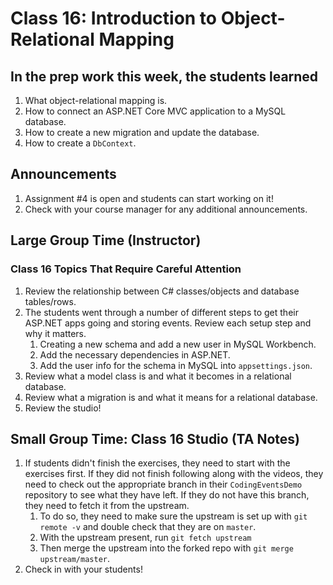 # Class 16: Introduction to Object-Relational Mapping

## In the prep work this week, the students learned

1. What object-relational mapping is.
1. How to connect an ASP.NET Core MVC application to a MySQL database.
1. How to create a new migration and update the database.
1. How to create a ``DbContext``.

## Announcements

1. Assignment #4 is open and students can start working on it!
1. Check with your course manager for any additional announcements.

## Large Group Time (Instructor)

### Class 16 Topics That Require Careful Attention

1. Review the relationship between C# classes/objects and database tables/rows.
1. The students went through a number of different steps to get their ASP.NET apps going and storing events. Review each setup step and why it matters.
   1. Creating a new schema and add a new user in MySQL Workbench.
   1. Add the necessary dependencies in ASP.NET.
   1. Add the user info for the schema in MySQL into ``appsettings.json``.
1. Review what a model class is and what it becomes in a relational database.
1. Review what a migration is and what it means for a relational database.
1. Review the studio!

## Small Group Time: Class 16 Studio (TA Notes)

1. If students didn't finish the exercises, they need to start with the exercises first. If they did not finish following along with the videos, they need to check out the appropriate branch in their ``CodingEventsDemo`` repository to see what they have left. If they do not have this branch, they need to fetch it from the upstream.
   1. To do so, they need to make sure the upstream is set up with ``git remote -v`` and double check that they are on ``master``.
   1. With the upstream present, run ``git fetch upstream``
   1. Then merge the upstream into the forked repo with ``git merge upstream/master``.
1. Check in with your students!
